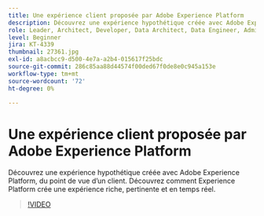 ```yaml
---
title: Une expérience client proposée par Adobe Experience Platform
description: Découvrez une expérience hypothétique créée avec Adobe Experience Platform, du point de vue d’un client. Découvrez comment Experience Platform crée une expérience riche, pertinente et en temps réel.
role: Leader, Architect, Developer, Data Architect, Data Engineer, Admin, User
level: Beginner
jira: KT-4339
thumbnail: 27361.jpg
exl-id: a8acbcc9-d500-4e7a-a2b4-015617f25bdc
source-git-commit: 286c85aa88d44574f00ded67f0de8e0c945a153e
workflow-type: tm+mt
source-wordcount: '72'
ht-degree: 0%

---
```


# Une expérience client proposée par Adobe Experience Platform

Découvrez une expérience hypothétique créée avec Adobe Experience Platform, du point de vue d’un client. Découvrez comment Experience Platform crée une expérience riche, pertinente et en temps réel.

>[!VIDEO](https://video.tv.adobe.com/v/34812?learn=on&enablevpops&captions=fre_fr)


